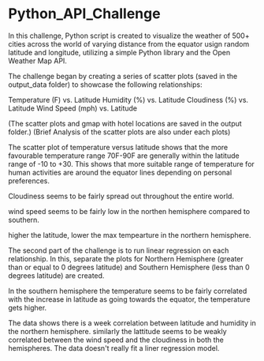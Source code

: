 # Python_API_Challenge


In this challenge, Python script is created to visualize the weather of 500+ cities across the world of varying distance from the equator usign random latitude and longitude,  utilizing a simple Python library and the Open Weather Map API. 

The challenge began by creating a series of scatter plots (saved in the output_data folder) to showcase the following relationships:

Temperature (F) vs. Latitude
Humidity (%) vs. Latitude
Cloudiness (%) vs. Latitude
Wind Speed (mph) vs. Latitude

(The scatter plots and gmap with hotel locations are saved in the output folder.)
(Brief Analysis of the scatter plots are also under each plots)

The scatter plot of temperature versus latitude shows that the more favourable temperature range 70F-90F are generally 
within the latitude range of -10 to +30. This shows that more suitable range of temperature for human activities are 
around the equator lines depending on personal preferences.

Cloudiness seems to be fairly spread out throughout the entire world. 

wind speed seems to be fairly low in the northen hemisphere compared to southern.

higher the latitude, lower the max tempearture in the northern hemisphere. 

The second part of the challenge is to run linear regression on each relationship. In this, separate the plots for Northern Hemisphere (greater than or equal to 0 degrees latitude) and Southern Hemisphere (less than 0 degrees latitude) are created. 

In the southern hemisphere the temperature seems to be fairly correlated with the increase in latitude as going towards the equator, the temperature gets higher.

The data shows there is a week correlation between latitude and humidity in the northern hemisphere. similarly the lattitude seems to be weakly correlated between the wind speed and the cloudiness in both the hemispheres. The data doesn't really fit a liner regression model. 

